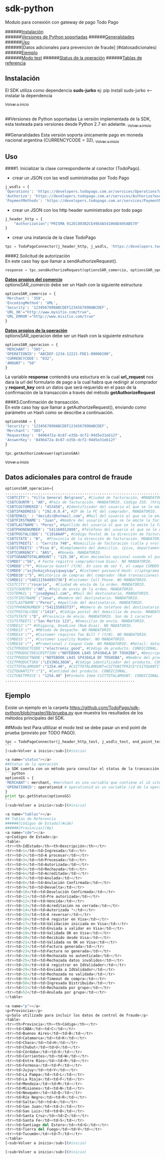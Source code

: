 # sdk-python
Modulo para conexión con gateway de pago Todo Pago		
		
######[Instalación](#instalacion)		
######[Versiones de Python soportadas](#Versionesdepythonsoportadas)
######[Generalidades](#general)	
######[Uso](#uso)		
######[Datos adicionales para prevencion de fraude] (#datosadicionales) 		
######[Ejemplo](#ejemplo)		
######[Modo test](#test)
######[Status de la operación](#status)
######[Tablas de referencia](#tablas)		
 		
<a name="instalacion"></a>		
## Instalación		
El SDK utiliza como dependencia <b>suds-jurko</b>
ej: pip install suds-jurko <-- instalar la dependencia

[<sub>Volver a inicio</sub>](#inicio)

<a name="Versionesdepythonsoportadas"></a>		
##Versiones de Python soportadas
La versión implementada de la SDK, esta testeada para versiones desde Python 2.7 en adelante. 
[<sub>Volver a inicio</sub>](#inicio)

<a name="general"></a>
##Genaralidades
Esta versión soporta únicamente pago en moneda nacional argentina (CURRENCYCODE = 32),
[<sub>Volver a inicio</sub>](#inicio)

<a name="uso"></a>		
## Uso

####1. Inicializar la clase correspondiente al conector (TodoPago).
- crear un JSON con las wsdl suministradas por Todo Pago

```python
j_wsdls = {
'Operations': 'https://developers.todopago.com.ar/services/Operations?wsdl',
'Authorize': 'https://developers.todopago.com.ar/services/Authorize?wsdl',
'PaymentMethods': 'https://developers.todopago.com.ar/services/PaymentMethods?wsdl'}
```
- crear un JSON con los http header suministrados por todo pago
```python
j_header_http = {
    "Authorization":"PRISMA 912EC803B2CE49E4A541068D495AB570"
}
```
- crear una instancia de la clase TodoPago

```python
tpc = TodoPagoConnector(j_header_http, j_wsdls, 'https://developers.todopago.com.ar/services/')

```		
		
####2.Solicitud de autorización		
En este caso hay que llamar a sendAuthorizeRequest(). 		
```python	
response = tpc.sendAuthorizeRequest(optionsSAR_comercio, optionsSAR_operacion)
```		
<ins><strong>Datos propios del comercio</strong></ins>		
optionsSAR_comercio debe ser un Hash con la siguiente estructura:		
		
```python
optionsSAR_comercio = {
'Merchant': '350',
'EncodingMethod': 'XML',
'Security': '1234567890ABCDEF1234567890ABCDEF',
'URL_OK'="http://www.mysitio.com/true",
'URL_ERROR'="http://www.misitio.com/true"
}
```		

<ins><strong>Datos propios de la operación</strong></ins>		
optionsSAR_operacion debe ser un Hash con la siguiente estructura:		
		
```python
optionsSAR_operacion = {
'MERCHANT': "305",
'OPERATIONID': "ABCDEF-1234-12221-FDE1-00000200",
'CURRENCYCODE': "032",
'AMOUNT': "50"
}
```		
La variable <strong>response</strong> contendrá una estuctura en la cual <strong>url_request</strong> nos dara la url del formulario de pago a la cual habra que redirigir al comprador y <strong>request_key</strong> será un datos que será requerido en el paso de la confirmación de la transacción a través del método <strong>getAuthorizeRequest</strong>

####3.Confirmación de transacción.		
En este caso hay que llamar a getAuthorizeRequest(), enviando como parámetro un Hash como se describe a continuación.		
```python
optionsGAA = {
'Security': '1234567890ABCDEF1234567890ABCDEF',
'Merchant': "305",
'RequestKey': '8496472a-8c87-e35b-dcf2-94d5e31eb12f',
'AnswerKey': '8496472a-8c87-e35b-dcf2-94d5e31eb12f'
}

tpc.getAuthorizeAnswer(optionsGAA)
```		
[<sub>Volver a inicio</sub>](#inicio)		

<a name="datosadicionales"></a>		
## Datos adicionales para control de fraude				
				
```python	
optionsSAR_operacion={ 		
...........................................................................		
'CSBTCITY': "Villa General Belgrano", #Ciudad de facturación, #MANDATORIO.		
'CSBTCOUNTR': "AR", #País de facturación. MANDATORIO. Código ISO. (http://apps.cybersource.com/library/documentation/sbc/quickref/countries_alpha_list.pdf)		
'CSBTCUSTOMERID': "453458", #Identificador del usuario al que se le emite la factura. MANDATORIO. No puede contener un correo electrónico.		
'CSBTIPADDRESS': "192.0.0.4", #IP de la PC del comprador. MANDATORIO.		
'CSBTEMAIL' : "decidir@hotmail.com", #Mail del usuario al que se le emite la factura. MANDATORIO.		
'CSBTFIRSTNAME': "Juan", #Nombre del usuario al que se le emite la factura. MANDATORIO.		
'CSBTLASTNAME': "Perez", #Apellido del usuario al que se le emite la factura. MANDATORIO.		
'CSBTPHONENUMBER': "541160913988", #Teléfono del usuario al que se le emite la factura. No utilizar guiones, puntos o espacios. Incluir código de país. MANDATORIO.		
'CSBTPOSTALCODE': "C1010AAP", #Código Postal de la dirección de facturación. MANDATORIO.		
'CSBTSTATE': "B",  #Provincia de la dirección de facturación. MANDATORIO. Ver tabla anexa de provincias.		
'CSBTSTREET1' : "Cerrito 740", #Domicilio de facturación (calle y nro). MANDATORIO.		
'CSBTSTREET2' :"Piso 8", #Complemento del domicilio. (piso, departamento). NO MANDATORIO.		
'CSPTCURRENCY': "ARS",  #Moneda. MANDATORIO.		
'CSPTGRANDTOTALAMOUNT': "125.38", #Con decimales opcional usando el puntos como separador de decimales. No se permiten comas, ni como separador de miles ni como separador de decimales. MANDATORIO. (Ejemplos:$125,38-> 125.38 $12-> 12 o 12.00)
'CSMDD7':"56", # Fecha registro comprador(num Dias). NO MANDATORIO.		
'CSMDD8':"Y", #Usuario Guest? (Y/N). En caso de ser Y, el campo CSMDD9 no deberá enviarse. NO MANDATORIO.	
'CSMDD9':"asjhskajshiuyiquwyiqw", #Customer password Hash: criptograma asociado al password del comprador final. NO MANDATORIO.	
'CSMDD10':"5", #Histórica de compras del comprador (Num transacciones). NO MANDATORIO.		
'CSMDD11':"540111564893736"} #Customer Cell Phone. NO MANDATORIO.		
'CSSTCITY':"rosario",  #Ciudad de enví­o de la orden. MANDATORIO.		
'CSSTCOUNTRY':"AR", #País de envío de la orden. MANDATORIO.		
'CSSTEMAIL': "jose@gmail.com", #Mail del destinatario, MANDATORIO.		
'CSSTFIRSTNAME':"Jose", #Nombre del destinatario. MANDATORIO.		
'CSSTLASTNAME':"Perez", #Apellido del destinatario. MANDATORIO.		
'CSSTPHONENUMBER':"541155893737", #Número de teléfono del destinatario. MANDATORIO.		
'CSSTPOSTALCODE':"1414", #Código postal del domicilio de envío. MANDATORIO.		
'CSSTSTATE':"D", #Provincia de envío. MANDATORIO. Son de 1 caracter		
'CSSTSTREET1':"San Martín 123", #Domicilio de envío. MANDATORIO.		
'CSMDD12':"" #Shipping, DeadLine (Num Dias). NO MADATORIO.		
'CSMDD13':"", #Método de Despacho. NO MANDATORIO.		
'CSMDD14':"", #Customer requires Tax Bill ? (Y/N). NO MANDATORIO.		
'CSMDD15':"", #Customer Loyality Number. NO MANDATORIO. 		
'CSMDD16':"", #Promotional / Coupon Code. NO MANDATORIO. #Retail: datos a enviar por cada producto, los valores deben estar separado con #:		
'CSITPRODUCTCODE':"electronic_good", #Código de producto. CONDICIONAL. Valores posibles(adult_content;coupon;default;electronic_good;electronic_software;gift_certificate;handling_only;service;shipping_and_handling;shipping_only;subscription)		
'CSITPRODUCTDESCRIPTION':"NOTEBOOK L845 SP4304LA DF TOSHIBA", #Descripción del producto. CONDICIONAL.	
'CSITPRODUCTNAME':"NOTEBOOK L845 SP4304LA DF TOSHIBA", #Nombre del producto. CONDICIONAL.		
'CSITPRODUCTSKU':"LEVJNSL36GN", #Código identificador del producto. CONDICIONAL.		
'CSITTOTALAMOUNT':"1254.40", #CSITTOTALAMOUNT=CSITUNITPRICE*CSITQUANTITY "999999[.CC]" Con decimales opcional usando el puntos como separador de decimales. No se permiten comas, ni como separador de miles ni como separador de decimales. CONDICIONAL.		
'CSITQUANTITY':"1", #Cantidad del producto. CONDICIONAL.		
'CSITUNITPRICE': "1254.40" }#Formato Idem CSITTOTALAMOUNT. CONDICIONAL.		
...........................................................		
```		
<a name="ejemplo"></a>		
## Ejemplo		          
Existe un ejemplo en la carpeta https://github.com/TodoPago/sdk-python/blob/master/lib/prueba.py que muestra los resultados de los métodos principales del SDK.		

<a name="test"></a>
##Modo test
Para utlilizar el modo test se debe pasar un end point de prueba (provisto por TODO PAGO).
````python
tpc = TodoPagoConnector(j_header_http_test, j_wsdls_test, end_point_test)
```
[<sub>Volver a inicio</sub>](#inicio)

<a name="status"></a>
##Status de la operación
La SDK cuenta con un método para consultar el status de la transacción desde la misma SDK. El método se utiliza de la siguiente manera:
```python
optionsGS = {
'MERCHANT': merchant, #merchant es una variable que contiene al id site 
'OPERATIONID': operationid # operationid es un variable (id de la operacion a consultar)
}
print tpc.getStatus(optionsGS)
```
[<sub>Volver a inicio</sub>](#inicio)

<a name="tablas"></a>
## Tablas de Referencia		
######[Códigos de Estado](#cde)		
######[Provincias](#p)		
<a name="cde"></a>		
<p>Codigos de Estado</p>		
<table>		
<tr><th>IdEstado</th><th>Descripción</th></tr>		
<tr><td>1</td><td>Ingresada</td></tr>		
<tr><td>2</td><td>A procesar</td></tr>		
<tr><td>3</td><td>Procesada</td></tr>		
<tr><td>4</td><td>Autorizada</td></tr>		
<tr><td>5</td><td>Rechazada</td></tr>		
<tr><td>6</td><td>Acreditada</td></tr>		
<tr><td>7</td><td>Anulada</td></tr>		
<tr><td>8</td><td>Anulación Confirmada</td></tr>		
<tr><td>9</td><td>Devuelta</td></tr>		
<tr><td>10</td><td>Devolución Confirmada</td></tr>		
<tr><td>11</td><td>Pre autorizada</td></tr>		
<tr><td>12</td><td>Vencida</td></tr>		
<tr><td>13</td><td>Acreditación no cerrada</td></tr>		
<tr><td>14</td><td>Autorizada *</td></tr>		
<tr><td>15</td><td>A reversar</td></tr>		
<tr><td>16</td><td>A registar en Visa</td></tr>		
<tr><td>17</td><td>Validación iniciada en Visa</td></tr>		
<tr><td>18</td><td>Enviada a validar en Visa</td></tr>		
<tr><td>19</td><td>Validada OK en Visa</td></tr>		
<tr><td>20</td><td>Recibido desde Visa</td></tr>		
<tr><td>21</td><td>Validada no OK en Visa</td></tr>		
<tr><td>22</td><td>Factura generada</td></tr>		
<tr><td>23</td><td>Factura no generada</td></tr>		
<tr><td>24</td><td>Rechazada no autenticada</td></tr>		
<tr><td>25</td><td>Rechazada datos inválidos</td></tr>		
<tr><td>28</td><td>A registrar en IdValidador</td></tr>		
<tr><td>29</td><td>Enviada a IdValidador</td></tr>		
<tr><td>32</td><td>Rechazada no validada</td></tr>		
<tr><td>38</td><td>Timeout de compra</td></tr>		
<tr><td>50</td><td>Ingresada Distribuida</td></tr>		
<tr><td>51</td><td>Rechazada por grupo</td></tr>		
<tr><td>52</td><td>Anulada por grupo</td></tr>		
</table>		
		
<a name="p"></a>		
<p>Provincias</p>
<p>Solo utilizado para incluir los datos de control de fraude</p>
<table>		
<tr><th>Provincia</th><th>Código</th></tr>		
<tr><td>CABA</td><td>C</td></tr>		
<tr><td>Buenos Aires</td><td>B</td></tr>		
<tr><td>Catamarca</td><td>K</td></tr>		
<tr><td>Chaco</td><td>H</td></tr>		
<tr><td>Chubut</td><td>U</td></tr>		
<tr><td>Córdoba</td><td>X</td></tr>		
<tr><td>Corrientes</td><td>W</td></tr>		
<tr><td>Entre Ríos</td><td>R</td></tr>		
<tr><td>Formosa</td><td>P</td></tr>		
<tr><td>Jujuy</td><td>Y</td></tr>		
<tr><td>La Pampa</td><td>L</td></tr>		
<tr><td>La Rioja</td><td>F</td></tr>		
<tr><td>Mendoza</td><td>M</td></tr>		
<tr><td>Misiones</td><td>N</td></tr>		
<tr><td>Neuquén</td><td>Q</td></tr>		
<tr><td>Río Negro</td><td>R</td></tr>		
<tr><td>Salta</td><td>A</td></tr>		
<tr><td>San Juan</td><td>J</td></tr>		
<tr><td>San Luis</td><td>D</td></tr>		
<tr><td>Santa Cruz</td><td>Z</td></tr>		
<tr><td>Santa Fe</td><td>S</td></tr>		
<tr><td>Santiago del Estero</td><td>G</td></tr>		
<tr><td>Tierra del Fuego</td><td>V</td></tr>		
<tr><td>Tucumán</td><td>T</td></tr>		
</table>		
[<sub>Volver a inicio</sub>](#inicio)

[<sub>Volver a inicio</sub>](#inicio)
